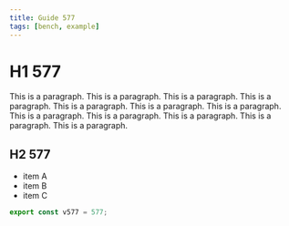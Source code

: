 ```yaml
---
title: Guide 577
tags: [bench, example]
---
```


# H1 577

This is a paragraph. This is a paragraph. This is a paragraph. This is a paragraph. This is a paragraph. This is a paragraph. This is a paragraph. This is a paragraph. This is a paragraph. This is a paragraph. This is a paragraph. This is a paragraph. 

## H2 577

- item A
- item B
- item C

```ts
export const v577 = 577;
```